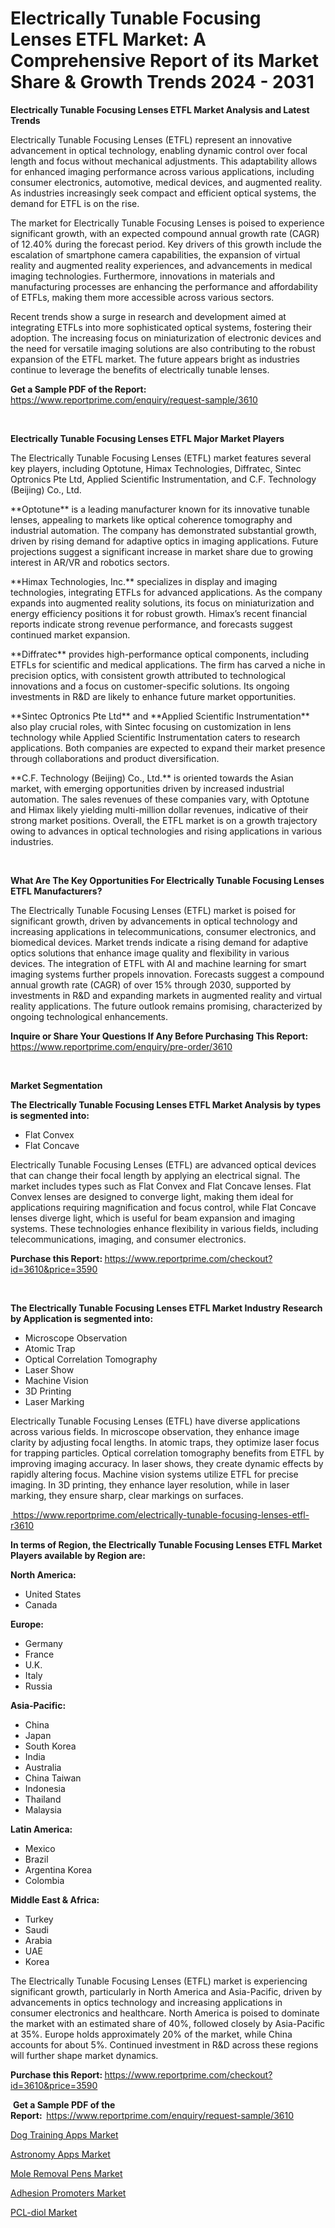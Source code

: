 <p><h1>Electrically Tunable Focusing Lenses ETFL Market: A Comprehensive Report of its Market Share & Growth Trends 2024 - 2031</h1></p><p><strong>Electrically Tunable Focusing Lenses ETFL Market Analysis and Latest Trends</strong></p>
<p><p>Electrically Tunable Focusing Lenses (ETFL) represent an innovative advancement in optical technology, enabling dynamic control over focal length and focus without mechanical adjustments. This adaptability allows for enhanced imaging performance across various applications, including consumer electronics, automotive, medical devices, and augmented reality. As industries increasingly seek compact and efficient optical systems, the demand for ETFL is on the rise.</p><p>The market for Electrically Tunable Focusing Lenses is poised to experience significant growth, with an expected compound annual growth rate (CAGR) of 12.40% during the forecast period. Key drivers of this growth include the escalation of smartphone camera capabilities, the expansion of virtual reality and augmented reality experiences, and advancements in medical imaging technologies. Furthermore, innovations in materials and manufacturing processes are enhancing the performance and affordability of ETFLs, making them more accessible across various sectors.</p><p>Recent trends show a surge in research and development aimed at integrating ETFLs into more sophisticated optical systems, fostering their adoption. The increasing focus on miniaturization of electronic devices and the need for versatile imaging solutions are also contributing to the robust expansion of the ETFL market. The future appears bright as industries continue to leverage the benefits of electrically tunable lenses.</p></p>
<p><strong>Get a Sample PDF of the Report:&nbsp;</strong> <a href="https://www.reportprime.com/enquiry/request-sample/3610">https://www.reportprime.com/enquiry/request-sample/3610</a></p>
<p>&nbsp;</p>
<p><strong>Electrically Tunable Focusing Lenses ETFL Major Market Players</strong></p>
<p><p>The Electrically Tunable Focusing Lenses (ETFL) market features several key players, including Optotune, Himax Technologies, Diffratec, Sintec Optronics Pte Ltd, Applied Scientific Instrumentation, and C.F. Technology (Beijing) Co., Ltd. </p><p>**Optotune** is a leading manufacturer known for its innovative tunable lenses, appealing to markets like optical coherence tomography and industrial automation. The company has demonstrated substantial growth, driven by rising demand for adaptive optics in imaging applications. Future projections suggest a significant increase in market share due to growing interest in AR/VR and robotics sectors.</p><p>**Himax Technologies, Inc.** specializes in display and imaging technologies, integrating ETFLs for advanced applications. As the company expands into augmented reality solutions, its focus on miniaturization and energy efficiency positions it for robust growth. Himax’s recent financial reports indicate strong revenue performance, and forecasts suggest continued market expansion.</p><p>**Diffratec** provides high-performance optical components, including ETFLs for scientific and medical applications. The firm has carved a niche in precision optics, with consistent growth attributed to technological innovations and a focus on customer-specific solutions. Its ongoing investments in R&D are likely to enhance future market opportunities.</p><p>**Sintec Optronics Pte Ltd** and **Applied Scientific Instrumentation** also play crucial roles, with Sintec focusing on customization in lens technology while Applied Scientific Instrumentation caters to research applications. Both companies are expected to expand their market presence through collaborations and product diversification.</p><p>**C.F. Technology (Beijing) Co., Ltd.** is oriented towards the Asian market, with emerging opportunities driven by increased industrial automation. The sales revenues of these companies vary, with Optotune and Himax likely yielding multi-million dollar revenues, indicative of their strong market positions. Overall, the ETFL market is on a growth trajectory owing to advances in optical technologies and rising applications in various industries.</p></p>
<p>&nbsp;</p>
<p><strong>What Are The Key Opportunities For Electrically Tunable Focusing Lenses ETFL Manufacturers?</strong></p>
<p><p>The Electrically Tunable Focusing Lenses (ETFL) market is poised for significant growth, driven by advancements in optical technology and increasing applications in telecommunications, consumer electronics, and biomedical devices. Market trends indicate a rising demand for adaptive optics solutions that enhance image quality and flexibility in various devices. The integration of ETFL with AI and machine learning for smart imaging systems further propels innovation. Forecasts suggest a compound annual growth rate (CAGR) of over 15% through 2030, supported by investments in R&D and expanding markets in augmented reality and virtual reality applications. The future outlook remains promising, characterized by ongoing technological enhancements.</p></p>
<p><strong>Inquire or Share Your Questions If Any Before Purchasing This Report:</strong> <a href="https://www.reportprime.com/enquiry/pre-order/3610">https://www.reportprime.com/enquiry/pre-order/3610</a></p>
<p>&nbsp;</p>
<p><strong>Market Segmentation</strong></p>
<p><strong>The Electrically Tunable Focusing Lenses ETFL Market Analysis by types is segmented into:</strong></p>
<p><ul><li>Flat Convex</li><li>Flat Concave</li></ul></p>
<p><p>Electrically Tunable Focusing Lenses (ETFL) are advanced optical devices that can change their focal length by applying an electrical signal. The market includes types such as Flat Convex and Flat Concave lenses. Flat Convex lenses are designed to converge light, making them ideal for applications requiring magnification and focus control, while Flat Concave lenses diverge light, which is useful for beam expansion and imaging systems. These technologies enhance flexibility in various fields, including telecommunications, imaging, and consumer electronics.</p></p>
<p><strong>Purchase this Report:&nbsp;</strong><a href="https://www.reportprime.com/checkout?id=3610&price=3590">https://www.reportprime.com/checkout?id=3610&price=3590</a></p>
<p>&nbsp;</p>
<p><strong>The Electrically Tunable Focusing Lenses ETFL Market Industry Research by Application is segmented into:</strong></p>
<p><ul><li>Microscope Observation</li><li>Atomic Trap</li><li>Optical Correlation Tomography</li><li>Laser Show</li><li>Machine Vision</li><li>3D Printing</li><li>Laser Marking</li></ul></p>
<p><p>Electrically Tunable Focusing Lenses (ETFL) have diverse applications across various fields. In microscope observation, they enhance image clarity by adjusting focal lengths. In atomic traps, they optimize laser focus for trapping particles. Optical correlation tomography benefits from ETFL by improving imaging accuracy. In laser shows, they create dynamic effects by rapidly altering focus. Machine vision systems utilize ETFL for precise imaging. In 3D printing, they enhance layer resolution, while in laser marking, they ensure sharp, clear markings on surfaces.</p></p>
<p><a href="https://www.reportprime.com/electrically-tunable-focusing-lenses-etfl-r3610">&nbsp;https://www.reportprime.com/electrically-tunable-focusing-lenses-etfl-r3610</a></p>
<p><strong>In terms of Region, the Electrically Tunable Focusing Lenses ETFL Market Players available by Region are:</strong></p>
<p>
    <p> <strong> North America: </strong>
        <ul>
            <li>United States</li>
            <li>Canada</li>
        </ul>
        </p> 
    <p> <strong> Europe: </strong>
        <ul>
            <li>Germany</li>
            <li>France</li>
            <li>U.K.</li>
            <li>Italy</li>
            <li>Russia</li>
        </ul>
        </p> 
    <p> <strong> Asia-Pacific: </strong>
        <ul>
            <li>China</li>
            <li>Japan</li>
            <li>South Korea</li>
            <li>India</li>
            <li>Australia</li>
            <li>China Taiwan</li>
            <li>Indonesia</li>
            <li>Thailand</li>
            <li>Malaysia</li>
        </ul>
        </p> 
    <p> <strong> Latin America: </strong>
        <ul>
            <li>Mexico</li>
            <li>Brazil</li>
            <li>Argentina Korea</li>
            <li>Colombia</li>
        </ul>
        </p> 
    <p> <strong> Middle East & Africa: </strong>
        <ul>
            <li>Turkey</li>
            <li>Saudi</li>
            <li>Arabia</li>
            <li>UAE</li>
            <li>Korea</li>
        </ul>
    </p>
    </p>
<p><p>The Electrically Tunable Focusing Lenses (ETFL) market is experiencing significant growth, particularly in North America and Asia-Pacific, driven by advancements in optics technology and increasing applications in consumer electronics and healthcare. North America is poised to dominate the market with an estimated share of 40%, followed closely by Asia-Pacific at 35%. Europe holds approximately 20% of the market, while China accounts for about 5%. Continued investment in R&D across these regions will further shape market dynamics.</p></p>
<p><strong>Purchase this Report: </strong><a href="https://www.reportprime.com/checkout?id=3610&price=3590">https://www.reportprime.com/checkout?id=3610&price=3590</a></p>
<p>&nbsp;<strong>Get a Sample PDF of the Report:&nbsp;&nbsp;</strong><a href="https://www.reportprime.com/enquiry/request-sample/3610">https://www.reportprime.com/enquiry/request-sample/3610</a></p>
<p><strong></strong></p>
<p><p><a href="https://www.linkedin.com/pulse/dog-training-apps-market-size-share-trends-analysis-report-kq0cc?trackingId=IQBSGAfWR3K%2FxTs1O8aKFQ%3D%3D">Dog Training Apps Market</a></p><p><a href="https://www.linkedin.com/pulse/astronomy-apps-market-growth-segmentation-regional-analysis--mgfqc?trackingId=SYKPTiQiSiieQECqCrQhNg%3D%3D">Astronomy Apps Market</a></p><p><a href="https://www.linkedin.com/pulse/mole-removal-pens-market-research-report-includes-analysis-gjktc?trackingId=V51V9JwbRICzqMkR%2BccRlA%3D%3D">Mole Removal Pens Market</a></p><p><a href="https://issuu.com/reportprime-2/docs/adhesion-promoters-market-size-2030_92e7a88dea2fbf">Adhesion Promoters Market</a></p><p><a href="https://issuu.com/reportprime-2/docs/pcl-diol-market-size-2030.pptx_b1d4c15d864421">PCL-diol Market</a></p></p>